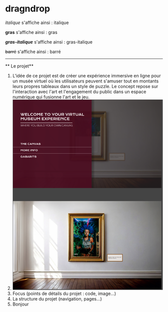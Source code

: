 # dragndrop

_italique_ s'affiche ainsi : italique

**gras** s'affiche ainsi : gras

**_gras-italique_** s'affiche ainsi : gras-italique

~~barré~~ s'affiche ainsi : barré

---
** Le projet**
1. L'idée de ce projet est de créer une expérience immersive en ligne pour un musée virtuel où les utilisateurs peuvent s'amuser tout en montants leurs propres tableaux dans un style de puzzle. Le concept repose sur l'interaction avec l'art et l'engagement du public dans un espace numérique qui fusionne l'art et le jeu.
2. ![](images/maquette.png)
3. Focus (points de détails du projet : code, image...)
4. La structure du projet (navigation, pages...)
5. Bonjour